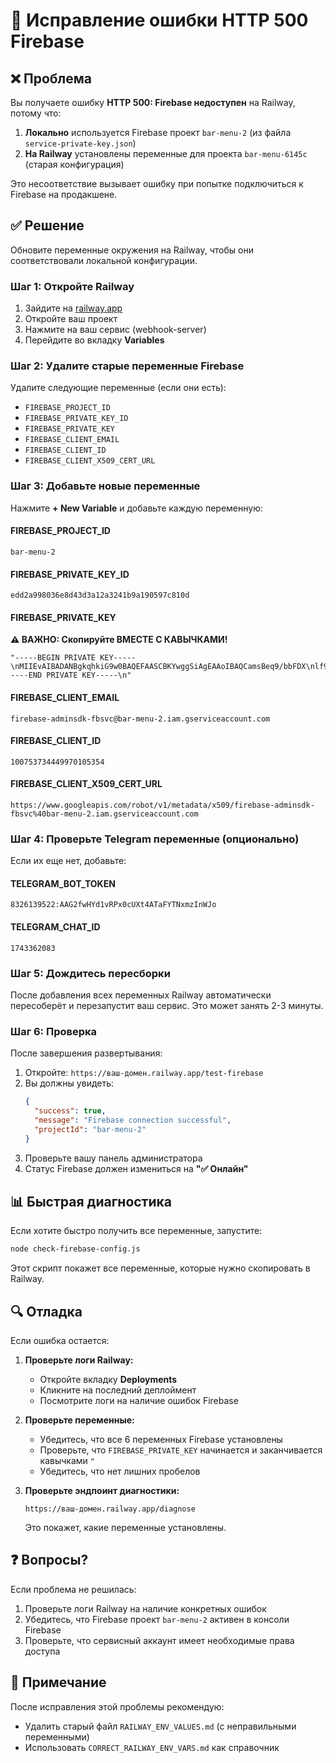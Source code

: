 # 🔧 Исправление ошибки HTTP 500 Firebase

## ❌ Проблема

Вы получаете ошибку **HTTP 500: Firebase недоступен** на Railway, потому что:

1. **Локально** используется Firebase проект `bar-menu-2` (из файла `service-private-key.json`)
2. **На Railway** установлены переменные для проекта `bar-menu-6145c` (старая конфигурация)

Это несоответствие вызывает ошибку при попытке подключиться к Firebase на продакшене.

## ✅ Решение

Обновите переменные окружения на Railway, чтобы они соответствовали локальной конфигурации.

### Шаг 1: Откройте Railway

1. Зайдите на [railway.app](https://railway.app)
2. Откройте ваш проект
3. Нажмите на ваш сервис (webhook-server)
4. Перейдите во вкладку **Variables**

### Шаг 2: Удалите старые переменные Firebase

Удалите следующие переменные (если они есть):
- `FIREBASE_PROJECT_ID`
- `FIREBASE_PRIVATE_KEY_ID`
- `FIREBASE_PRIVATE_KEY`
- `FIREBASE_CLIENT_EMAIL`
- `FIREBASE_CLIENT_ID`
- `FIREBASE_CLIENT_X509_CERT_URL`

### Шаг 3: Добавьте новые переменные

Нажмите **+ New Variable** и добавьте каждую переменную:

#### FIREBASE_PROJECT_ID
```
bar-menu-2
```

#### FIREBASE_PRIVATE_KEY_ID
```
edd2a998036e8d43d3a12a3241b9a190597c810d
```

#### FIREBASE_PRIVATE_KEY
**⚠️ ВАЖНО: Скопируйте ВМЕСТЕ С КАВЫЧКАМИ!**
```
"-----BEGIN PRIVATE KEY-----\nMIIEvAIBADANBgkqhkiG9w0BAQEFAASCBKYwggSiAgEAAoIBAQCamsBeq9/bbFDX\nlf99cu3KutpAEg5Ty9hh1i3/FaHvDWsX3LdmWDXer7+5rMu3EBbjsMc03HhgwDtD\naVIKWSY19jKp8puwvTlg6iKhbaX0k4iQtoN8jX/h0xQGl/iMLtpUnmxrJepMgCOJ\ng5yD+OdpRRT4EJElfUbDRJu/LLJYHGek4QFdic2X3J4E3Ig15sgPqkbUIfuWOcOL\nVv9vU3NeIjRMCkqm427etNHGoQxYMv2Yyk2y0Ec9UPfBoMI39gquKhSOx6xAr0oL\nyfxSlE9VfKYP07nIxQ2NbyDd1w+f2zYH4Bu+J/gwiXehZDNDmkbkiAjDdSv+wP/2\nWEYiAJiTAgMBAAECggEABWCfk0toIGIul6kMd2kRc003fSYDoI+FCbYg6G/wr3do\ng652JJWp3gJ/6S3k8guZuDa0XxbSCw90oD4gD+MU7KiRD480MhwKzF+ob7P4Iz8k\nb2Ahx6nGSm0Ek8wiZYHVrz7JZ5qsgRet5MESpxZ3uhYgihZNbh/i37TZs/cShvT8\nH1ndoiK5mBDurNg9jMBJ4mXd9SQoyojpRmVbKWLlPuRsJzV7tn4uXN3eqoNthOyL\nXbxj4JApTSf1/OOBKJyjt3+vj3ZxkHZ1UJXbi5UTj5kAaNmyitkp25ZPj3a1hir2\naE7w8DJJjVZ86uPB3YHBqR1Rf322Op4nGT/2W3+9EQKBgQDNEMNPX2Xew8EhoEma\npyO73m5QFTaTAnxDqxGc/I3wNOZFRWqz7Ek/MQkEZjhY3CE3xT4FQzrb5JqvgYfk\nzwgDT9bIBouUTtpZ6BIbPi+UoNPF7OoFx1bg2czB4b/vjCDzdbL19Je5vZJb9BIr\nXnaXq04ARO5rGZJBbchmi8SL8QKBgQDBAWPxq3GClvRDpcbTKrdL55cA6JJbo+O0\nZoRwApJ0arByA+mpthDaYIwg44PRth/HQT3TMcFYjk7x9euZu5vz7JIu7Exf8WFJ\n3dhSHyk/X/l0K+Kj1BeQZpLpmEbbP2p1ajZw9deyyImU7KQY75HzEgjUr84K7HCH\n6Ghi0eoAwwKBgDLkqyRiz7yGpsL6renE+3hfzs7vRNkdb8u3hCqK/4sTBedBQCch\nSFh3if5ehDOBhnj56deShOQYC0/tfNWLkDiKMwr3nOKU41oW34+FUne3pndjwfzn\nKSeqxkeECIeiJndlyaGDL7i4VL+fhnbe/d3MdRJaCTXpZcP5RBg3LfNxAoGATO9M\n86yvlqqtu7l9Q/enES7D1qzeioEN539mE3AzCQzuQMSmg+v7U9Fgikum5BWBHWA4\nUNNoivBPL8wjmihaxiTrMKEo4KXLbjJsZG/fdU/AlDpaIYwNyJXawhrdQ9BHk34/\nLVASJ0Yg8ahS0U3OE+KAeqeJrnkJcmOGGL4sVRkCgYAZG5GYeDCMD1XozduOVNWc\n45/A5gB1orgLR9tUfJ1xbOZ0VEpoE0eAT34Iffaz9OjZUOnZSpBo4aIoIyDwmkPc\nFLQskOn9gBG4LFGxJDUbYfxqZQP3+/UFlUjLHwvjCuSZhDErhmQwCnI3RJ3SpKuU\nW+L+mYDnzo+PSAB+hhIDDA==\n-----END PRIVATE KEY-----\n"
```

#### FIREBASE_CLIENT_EMAIL
```
firebase-adminsdk-fbsvc@bar-menu-2.iam.gserviceaccount.com
```

#### FIREBASE_CLIENT_ID
```
100753734449970105354
```

#### FIREBASE_CLIENT_X509_CERT_URL
```
https://www.googleapis.com/robot/v1/metadata/x509/firebase-adminsdk-fbsvc%40bar-menu-2.iam.gserviceaccount.com
```

### Шаг 4: Проверьте Telegram переменные (опционально)

Если их еще нет, добавьте:

#### TELEGRAM_BOT_TOKEN
```
8326139522:AAG2fwHYd1vRPx0cUXt4ATaFYTNxmzInWJo
```

#### TELEGRAM_CHAT_ID
```
1743362083
```

### Шаг 5: Дождитесь пересборки

После добавления всех переменных Railway автоматически пересоберёт и перезапустит ваш сервис.
Это может занять 2-3 минуты.

### Шаг 6: Проверка

После завершения развертывания:

1. Откройте: `https://ваш-домен.railway.app/test-firebase`
2. Вы должны увидеть:
   ```json
   {
     "success": true,
     "message": "Firebase connection successful",
     "projectId": "bar-menu-2"
   }
   ```
3. Проверьте вашу панель администратора
4. Статус Firebase должен измениться на **"✅ Онлайн"**

## 📊 Быстрая диагностика

Если хотите быстро получить все переменные, запустите:

```bash
node check-firebase-config.js
```

Этот скрипт покажет все переменные, которые нужно скопировать в Railway.

## 🔍 Отладка

Если ошибка остается:

1. **Проверьте логи Railway:**
   - Откройте вкладку **Deployments**
   - Кликните на последний деплоймент
   - Посмотрите логи на наличие ошибок Firebase

2. **Проверьте переменные:**
   - Убедитесь, что все 6 переменных Firebase установлены
   - Проверьте, что `FIREBASE_PRIVATE_KEY` начинается и заканчивается кавычками `"`
   - Убедитесь, что нет лишних пробелов

3. **Проверьте эндпоинт диагностики:**
   ```
   https://ваш-домен.railway.app/diagnose
   ```
   Это покажет, какие переменные установлены.

## ❓ Вопросы?

Если проблема не решилась:
1. Проверьте логи Railway на наличие конкретных ошибок
2. Убедитесь, что Firebase проект `bar-menu-2` активен в консоли Firebase
3. Проверьте, что сервисный аккаунт имеет необходимые права доступа

## 📝 Примечание

После исправления этой проблемы рекомендую:
- Удалить старый файл `RAILWAY_ENV_VALUES.md` (с неправильными переменными)
- Использовать `CORRECT_RAILWAY_ENV_VARS.md` как справочник

